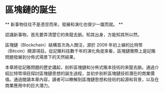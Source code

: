 # 區塊鏈的誕生

** 新事物往往不是憑空而來，發展和演化也很少一蹴而就。 **

認識新事物，首先要弄清楚它的來龍去脈。知其出身，方能知其所以然。

區塊鏈（Blockchain）結構首次為人關注，源於 2009 年初上線的比特幣（Bitcoin）開源項目。從記賬科技數千年的演化角度來看，區塊鏈實際上是記賬問題發展到分佈式場景下的天然結果。

本章將從記賬問題的歷史講起，剖析區塊鏈和分佈式賬本技術的來龍去脈。通過介紹比特幣項目探討區塊鏈思想的誕生過程，並初步剖析區塊鏈技術潛在的商業價值。通過閱讀本章內容，讀者可以瞭解到區塊鏈思想和技術的起源和背景，以及在商業應用中的巨大潛力。

